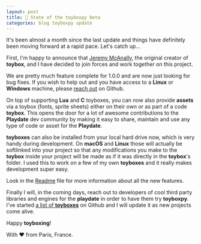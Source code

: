 ```yaml
---
layout: post
title: 🧸 State of the toyboxpy beta
categories: blog toyboxpy update
---
```

It's been almost a month since the last update and things have definitely been moving forward at a rapid pace. Let's catch up...

First, I'm happy to announce that [Jeremy McAnally](https://github.com/jm), the original creator of **toybox**, and I have decided to join forces and work together on this project.

We are pretty much feature complete for 1.0.0 and are now just looking for bug fixes. If you wish to help out and you have access to a **Linux** or **Windows** machine, please [reach out](https://github.com/toyboxpy/toybox.py/discussions/1) on Github.

On top of supporting **Lua** and **C** toyboxes, you can now also provide **assets** via a toybox (fonts, sprite sheets) either on their own or as part of a code **toybox**. This opens the door for a lot of awesome contributions to the **Playdate** dev community by making it easy to share, maintain and use any type of code or asset for the **Playdate**.

**toyboxes** can also be installed from your local hard drive now, which is very handy during development. On **macOS** and **Linux** those will actually be softlinked into your project so that any modifications you make to the **toybox** inside your project will be made as if it was directly in the **toybox**'s folder. I used this to work on a few of my own **toyboxes** and it really makes development super easy.

Look in the [Readme](https://github.com/toyboxpy/toybox.py#readme) file for more information about all the new features.

Finally I will, in the coming days, reach out to developers of cool third party libraries and engines for the **playdate** in order to have them try **toyboxpy**. I've started [a list of **toyboxes**](https://github.com/stars/DidierMalenfant/lists/toyboxes) on Github and I will update it as new projects come alive.

Happy **toyboxing**!

With ❤️ from Paris, France.
